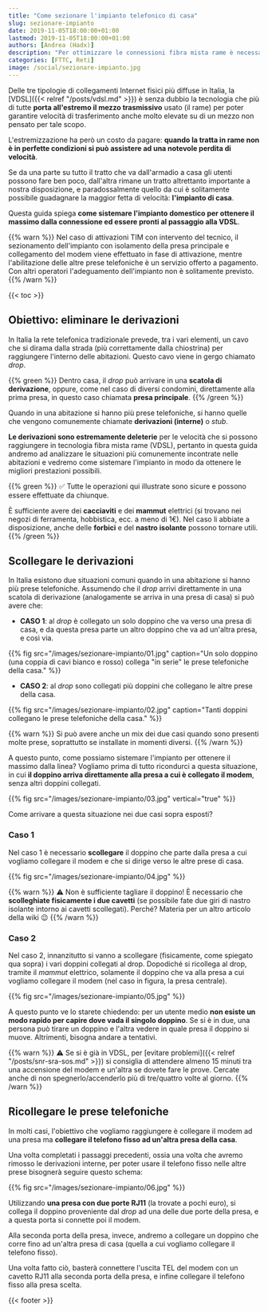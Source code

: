 ```yaml
---
title: "Come sezionare l'impianto telefonico di casa"
slug: sezionare-impianto
date: 2019-11-05T18:00:00+01:00
lastmod: 2019-11-05T18:00:00+01:00
authors: [Andrea (Hadx)]
description: "Per ottimizzare le connessioni fibra mista rame è necessario eliminare le derivazioni e sezionare l'impianto. Vi spieghiamo come fare."
categories: [FTTC, Reti]
image: /social/sezionare-impianto.jpg
---
```


Delle tre tipologie di collegamenti Internet fisici più diffuse in Italia, la [VDSL]({{< relref "/posts/vdsl.md" >}}) è senza dubbio la tecnologia che più di tutte **porta all'estremo il mezzo trasmissivo** usato (il rame) per poter garantire velocità di trasferimento anche molto elevate su di un mezzo non pensato per tale scopo.

L'estremizzazione ha però un costo da pagare: **quando la tratta in rame non è in perfette condizioni si può assistere ad una notevole perdita di velocità**.

Se da una parte su tutto il tratto che va dall'armadio a casa gli utenti possono fare ben poco, dall'altra rimane un tratto altrettanto importante a nostra disposizione, e paradossalmente quello da cui è solitamente possibile guadagnare la maggior fetta di velocità: **l'impianto di casa**.

Questa guida spiega **come sistemare l'impianto domestico per ottenere il massimo dalla connessione ed essere pronti al passaggio alla VDSL**.

{{% warn %}}
Nel caso di attivazioni TIM con intervento del tecnico, il sezionamento dell'impianto con isolamento della presa principale e collegamento del modem viene effettuato in fase di attivazione, mentre l'abilitazione delle altre prese telefoniche è un servizio offerto a pagamento. Con altri operatori l'adeguamento dell'impianto non è solitamente previsto.
{{% /warn %}}

{{< toc >}}

## Obiettivo: eliminare le derivazioni

In Italia la rete telefonica tradizionale prevede, tra i vari elementi, un cavo che si dirama dalla strada (più correttamente dalla chiostrina) per raggiungere l'interno delle abitazioni. Questo cavo viene in gergo chiamato *drop*.

{{% green %}}
Dentro casa, il *drop* può arrivare in una **scatola di derivazione**, oppure, come nel caso di diversi condomini, direttamente alla prima presa, in questo caso chiamata **presa principale**.
{{% /green %}}

Quando in una abitazione si hanno più prese telefoniche, si hanno quelle che vengono comunemente chiamate **derivazioni (interne)** o *stub*. 

**Le derivazioni sono estremamente deleterie** per le velocità che si possono raggiungere in tecnologia fibra mista rame (VDSL), pertanto in questa guida andremo ad analizzare le situazioni più comunemente incontrate nelle abitazioni e vedremo come sistemare l'impianto in modo da ottenere le migliori prestazioni possibili.

{{% green %}}
✅ Tutte le operazioni qui illustrate sono sicure e possono essere effettuate da chiunque.

È sufficiente avere dei **cacciaviti** e dei **mammut** elettrici (si trovano nei negozi di ferramenta, hobbistica, ecc. a meno di 1€). Nel caso li abbiate a disposizione, anche delle **forbici** e del **nastro isolante** possono tornare utili.
{{% /green %}}

## Scollegare le derivazioni

In Italia esistono due situazioni comuni quando in una abitazione si hanno più prese telefoniche. Assumendo che il *drop* arrivi direttamente in una scatola di derivazione (analogamente se arriva in una presa di casa) si può avere che:

- **CASO 1**: al *drop* è collegato un solo doppino che va verso una presa di casa, e da questa presa parte un altro doppino che va ad un'altra presa, e così via.

{{% fig src="/images/sezionare-impianto/01.jpg" caption="Un solo doppino (una coppia di cavi bianco e rosso) collega \"in serie\" le prese telefoniche della casa." %}}

- **CASO 2**: al *drop* sono collegati più doppini che collegano le altre prese della casa.

{{% fig src="/images/sezionare-impianto/02.jpg" caption="Tanti doppini collegano le prese telefoniche della casa." %}}

{{% warn %}}
Si può avere anche un mix dei due casi quando sono presenti molte prese, soprattutto se installate in momenti diversi.
{{% /warn %}}

A questo punto, come possiamo sistemare l'impianto per ottenere il massimo dalla linea? Vogliamo prima di tutto ricondurci a questa situazione, in cui **il doppino arriva direttamente alla presa a cui è collegato il modem**, senza altri doppini collegati.

{{% fig src="/images/sezionare-impianto/03.jpg" vertical="true" %}}

Come arrivare a questa situazione nei due casi sopra esposti?

### Caso 1

Nel caso 1 è necessario **scollegare** il doppino che parte dalla presa a cui vogliamo collegare il modem e che si dirige verso le altre prese di casa.

{{% fig src="/images/sezionare-impianto/04.jpg" %}}

{{% warn %}}
⚠️ Non è sufficiente tagliare il doppino! È necessario che **scolleghiate fisicamente i due cavetti** (se possibile fate due giri di nastro isolante intorno ai cavetti scollegati). Perché? Materia per un altro articolo della wiki 😉
{{% /warn %}}

### Caso 2

Nel caso 2, innanzitutto si vanno a scollegare (fisicamente, come spiegato qua sopra) i vari doppini collegati al drop. Dopodiché si ricollega al drop, tramite il *mammut* elettrico, solamente il doppino che va alla presa a cui vogliamo collegare il modem (nel caso in figura, la presa centrale).

{{% fig src="/images/sezionare-impianto/05.jpg" %}}

A questo punto ve lo starete chiedendo: per un utente medio **non esiste un modo rapido per capire dove vada il singolo doppino**. Se si è in due, una persona può tirare un doppino e l'altra vedere in quale presa il doppino si muove. Altrimenti, bisogna andare a tentativi.

{{% warn %}}
⚠️ Se si è già in VDSL, per [evitare problemi]({{< relref "/posts/snr-sra-sos.md" >}}) si consiglia di attendere almeno 15 minuti tra una accensione del modem e un'altra se dovete fare le prove. Cercate anche di non spegnerlo/accenderlo più di tre/quattro volte al giorno.
{{% /warn %}}

## Ricollegare le prese telefoniche

In molti casi, l'obiettivo che vogliamo raggiungere è collegare il modem ad una presa ma **collegare il telefono fisso ad un'altra presa della casa**.

Una volta completati i passaggi precedenti, ossia una volta che avremo rimosso le derivazioni interne, per poter usare il telefono fisso nelle altre prese bisognerà seguire questo schema:

{{% fig src="/images/sezionare-impianto/06.jpg" %}}

Utilizzando **una presa con due porte RJ11** (la trovate a pochi euro), si collega il doppino proveniente dal *drop* ad una delle due porte della presa, e a questa porta si connette poi il modem.

Alla seconda porta della presa, invece, andremo a collegare un doppino che corre fino ad un'altra presa di casa (quella a cui vogliamo collegare il telefono fisso). 

Una volta fatto ciò, basterà connettere l'uscita TEL del modem con un cavetto RJ11 alla seconda porta della presa, e infine collegare il telefono fisso alla presa scelta.

{{< footer >}}
